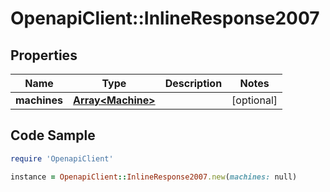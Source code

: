 # OpenapiClient::InlineResponse2007

## Properties
Name | Type | Description | Notes
------------ | ------------- | ------------- | -------------
**machines** | [**Array&lt;Machine&gt;**](Machine.md) |  | [optional] 

## Code Sample

```ruby
require 'OpenapiClient'

instance = OpenapiClient::InlineResponse2007.new(machines: null)
```



